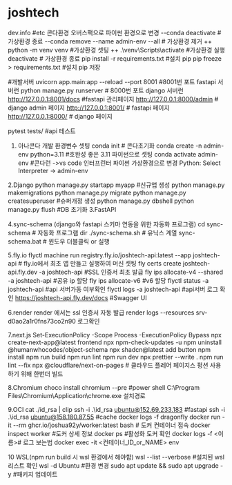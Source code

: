 # joshtech

dev.info
#etc
콘다환경 오버스팩으로 파이썬 환경으로 변경
--conda deactivate # 가상환경 종료
--conda remove --name admin-env --all # 가상환경 제거
++ python -m venv venv #가상환경 셋팅
++ .\venv\Scripts\activate #가상환경 실행
deactivate # 가상환경 종료
pip install -r requirements.txt #설치 pip
pip freeze > requirements.txt #설치 pip 저장

#개발서버
uvicorn app.main:app --reload --port 8001 #8001번 포트 fastapi 서버런
python manage.py runserver # 8000번 포트 django 서버런
http://127.0.0.1:8001/docs #fastapi 관리페이지
http://127.0.0.1:8000/admin # django admin 페이지
http://127.0.0.1:8001/ # fastapi 페이지
http://127.0.0.1:8000/ # django 페이지

pytest tests/ #api 테스트

1. 아나콘다 개발 환경변수 셋팅
   conda init # 콘다초기화
   conda create -n admin-env python=3.11 #호완성 좋은 3.11 파이썬으로 셋팅
   conda activate admin-env #콘다런
   ->vs code 인터프린터 파이썬 가상환경으로 변경 Python: Select Interpreter → admin-env

2.Django
python manage.py startapp myapp #신규앱 생성
python manage.py makemigrations
python manage.py migrate
python manage.py createsuperuser #슈퍼개정 생성
python manage.py dbshell
python manage.py flush #DB 초기화
3.FastAPI

4.sync-schema (django와 fastapi 스키마 연동을 위한 자동화 프로그램)
cd sync-schema # 자동화 프로그램 dir
./sync-schema.sh # 유닉스 계열
sync-schema.bat # 윈도우 더블클릭 or 실행

5.fly.io
flyctl machine run registry.fly.io/joshtech-api:latest --app joshtech-api # fly.io에서 최초 앱 만들고 실행하여 머신 셋팅
fly certs create joshtech-api.fly.dev -a joshtech-api #SSL 인증서 최초 발급
fly ips allocate-v4 --shared -a joshtech-api #공유 ip 할당
fly ips allocate-v6 #v6 할당
flyctl status -a joshtech-api #api 서버가동 여부확인
flyctl logs -a joshtech-api #api서버 로그 확인
https://joshtech-api.fly.dev/docs #Swagger UI

6.render
render 에서는 ssl 인증서 자동 발급
render logs --resources srv-d0ao2a1r0fns73co2n90 로그확인

7.next.js
Set-ExecutionPolicy -Scope Process -ExecutionPolicy Bypass
npx create-next-app@latest frontend
npx npm-check-updates -u
npm uninstall @humanwhocodes/object-schema
npx shadcn@latest add button
npm install
npm run build
npm run lint
npm run dev
npx prettier --write .
npm run lint --fix
npx @cloudflare/next-on-pages # 클라우드 플레어 페이지스 펑션 사용하기 위해 한번더 빌드

8.Chromium
choco install chromium --pre #power shell
C:\Program Files\Chromium\Application\chrome.exe 설치경로

9.OCI
cat ./id_rsa | clip
ssh -i .\id_rsa ubuntu@152.69.233.183 #fastapi
ssh -i .\id_rsa ubuntu@158.180.87.55 #cache
docker logs -f dragonfly
docker run -it --rm ghcr.io/joshua92y/worker:latest bash # 도커 컨테이너 접속
docker inspect worker #도커 상세 정보
docker ps #활성화 도커 확인
docker logs -f <이름># 로그 보는법
docker exec -it <컨테이너\_ID_or_NAME> env

10 WSL(npm run build 시 wsl 환경에서 해야함)
wsl --list --verbose #설치된 wsl 리스트 확인
wsl -d Ubuntu #환경 변경
sudo apt update && sudo apt upgrade -y #패키지 업데이트
